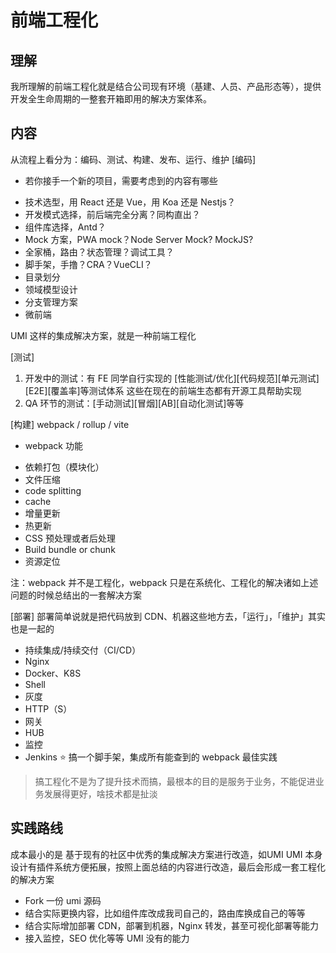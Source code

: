 # 前端工程化

## 理解
我所理解的前端工程化就是结合公司现有环境（基建、人员、产品形态等），提供开发全生命周期的一整套开箱即用的解决方案体系。

## 内容
从流程上看分为：编码、测试、构建、发布、运行、维护 
[编码]
* 若你接手一个新的项目，需要考虑到的内容有哪些
- 技术选型，用 React 还是 Vue，用 Koa 还是 Nestjs？ 
- 开发模式选择，前后端完全分离？同构直出？ 
- 组件库选择，Antd？ 
- Mock 方案，PWA mock？Node Server Mock? MockJS? 
- 全家桶，路由？状态管理？调试工具？ 
- 脚手架，手撸？CRA？VueCLI？ 
- 目录划分 
- 领域模型设计 
- 分支管理方案 
- 微前端

UMI 这样的集成解决方案，就是一种前端工程化

[测试]
1. 开发中的测试：有 FE 同学自行实现的 [性能测试/优化][代码规范][单元测试][E2E][覆盖率]等测试体系
  这些在现在的前端生态都有开源工具帮助实现
2. QA 环节的测试：[手动测试][冒烟][AB][自动化测试]等等

[构建]
webpack / rollup / vite

* webpack 功能
- 依赖打包（模块化） 
- 文件压缩 
- code splitting 
- cache 
- 增量更新 
- 热更新 
- CSS 预处理或者后处理 
- Build bundle or chunk 
- 资源定位

注：webpack 并不是工程化，webpack 只是在系统化、工程化的解决诸如上述问题的时候总结出的一套解决方案

[部署]
部署简单说就是把代码放到 CDN、机器这些地方去，「运行」，「维护」其实也是一起的
- 持续集成/持续交付（CI/CD） 
- Nginx 
- Docker、K8S 
- Shell 
- 灰度 
- HTTP（S） 
- 网关 
- HUB 
- 监控 
- Jenkins
⭐ 搞一个脚手架，集成所有能查到的 webpack 最佳实践

> 搞工程化不是为了提升技术而搞，最根本的目的是服务于业务，不能促进业务发展得更好，啥技术都是扯淡

## 实践路线
成本最小的是 基于现有的社区中优秀的集成解决方案进行改造，如UMI
UMI 本身设计有插件系统方便拓展，按照上面总结的内容进行改造，最后会形成一套工程化的解决方案

- Fork 一份 umi 源码
- 结合实际更换内容，比如组件库改成我司自己的，路由库换成自己的等等
- 结合实际增加部署 CDN，部署到机器，Nginx 转发，甚至可视化部署等能力
- 接入监控，SEO 优化等等 UMI 没有的能力